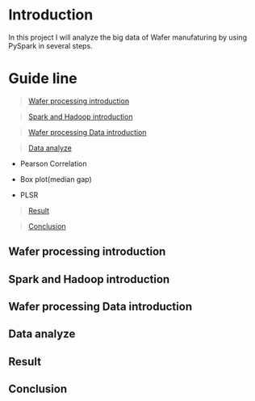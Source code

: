 # Introduction
In this project I will analyze the big data of Wafer manufaturing by using PySpark in several steps.
# Guide line

> [Wafer processing introduction](#wafer-processing-introduction) 

> [Spark and Hadoop introduction](#spark-and-hadoop-introductio)

> [Wafer processing Data introduction](#wafer-processing-data-introduction) 

> [Data analyze](#data-analyze)

   - Pearson Correlation
  
   - Box plot(median gap)
  
   - PLSR

> [Result](#result)

> [Conclusion](#conclusion)

## Wafer processing introduction
## Spark and Hadoop introduction
## Wafer processing Data introduction 
## Data analyze
## Result
## Conclusion
